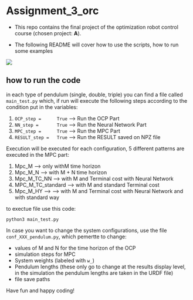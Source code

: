 # Assignment_3_orc
- This repo contains the final project of the optimization robot control course (chosen project: **A**).

- The following README will cover how to use the scripts, how to run some examples

<img src="Video_simulation.gif">



## how to run the code
in each type of pendulum (single, double, triple) you can find a file called `main_test.py` which, if run will execute the following steps according to the condition put in the variables:

1.  `OCP_step =      True`  --> Run the OCP Part
2.  `NN_step =       True`  --> Run the Neural Network Part
3.  `MPC_step =      True`  --> Run the MPC Part
4.  `RESULT_step =   True`  --> Run the RESULT saved on NPZ file

Execution will be executed for each configuration, 5 different patterns are executed in the MPC part:
1. Mpc_M   --> only withM time horizon
2. Mpc_M_N  --> with M + N time horizon
3. Mpc_M_TC_NN --> with M and Terminal cost with Neural Network
4. MPC_M_TC_standard --> with M and standard Terminal cost 
5. Mpc_M_HY --> --> with M and Terminal cost with Neural Network and with standard way

to exectue file use this code:
```
python3 main_test.py
```

In case you want to change the system configurations, use the file `conf_XXX_pendulum.py`, which pemertte to change:
- values of M and N for the time horizon of the OCP
- simulation steps for MPC
- System weights (labeled with `w_`)
- Pendulum lengths (these only go to change at the results display level, in the simulation the pendulum lengths are taken in the URDF file)
- file save paths


Have fun and happy coding!